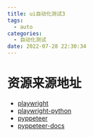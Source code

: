 ```yaml
---
title: ui自动化测试3
tags:
  - auto
categories:
  - 自动化测试 
date: 2022-07-28 22:30:34
---
```



# 资源来源地址	
- [playwright](https://playwright.dev/python/docs/evaluating)
- [playwright-python](https://github.com/microsoft/playwright-python)
- [pyppeteer](https://github.com/pyppeteer/pyppeteer)
- [pyppeteer-docs](https://pyppeteer.github.io/pyppeteer/)